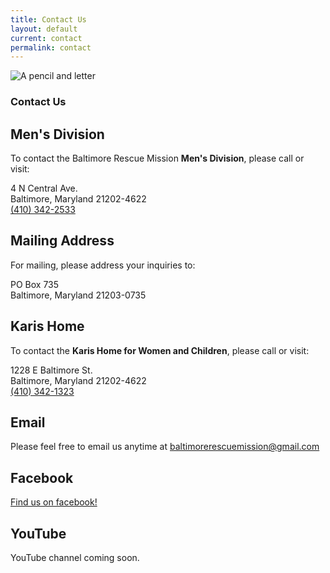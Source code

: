 ```yaml
---
title: Contact Us
layout: default
current: contact
permalink: contact
---
```

<main>
  <section class="homepage-hero  homepage-hero--mini">
      <img src="{{ "/img/headers/contact.jpg" | relative_url }}" alt="A pencil and letter">
  </section>

  <section class="container  white">
      <div class="row  text--center">
        <article>
          <h1>Contact Us</h1>
          <h2>Men's Division</h2>
          <p>To contact the Baltimore Rescue Mission <strong>Men's Division</strong>, please call or visit:</p>
          <p>4 N Central Ave.<br>Baltimore, Maryland 21202-4622<br><a href="tel:4103422533">(410) 342-2533</a></p>
          <h2>Mailing Address</h2>
          <p>For mailing, please address your inquiries to:</p>
          <p>PO Box 735<br>Baltimore, Maryland 21203-0735</p>
          <h2>Karis Home</h2>
          <p>To contact the <strong>Karis Home for Women and Children</strong>, please call or visit:</p>
          <p>1228 E Baltimore St.<br>Baltimore, Maryland 21202-4622<br><a href="tel:4103421323">(410) 342-1323</a></p>
          <h2>Email</h2>
          <p>Please feel free to email us anytime at <a aria-label="Email Baltimore Rescue Mission" href="mailto:baltimorerescuemission@gmail.com">baltimorerescuemission@gmail.com</a></p>
          <h2>Facebook</h2>
          <p><a aria-label="Find Baltimore Rescue Mission on Facebook" href="https://www.facebook.com/baltimorerescuemission/">Find us on facebook! </a></p>
          <h2 id="youtube">YouTube</h2>
          <p>YouTube channel coming soon.</p>
        </article>
      </div>
  </section>
</main>
